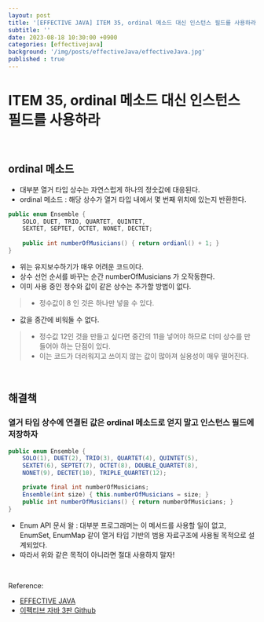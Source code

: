 ```yaml
---
layout: post
title: '[EFFECTIVE JAVA] ITEM 35, ordinal 메소드 대신 인스턴스 필드를 사용하라'
subtitle: ''
date: 2023-08-18 10:30:00 +0900
categories: [effectivejava]
background: '/img/posts/effectiveJava/effectiveJava.jpg'
published : true
---
```


# ITEM 35, ordinal 메소드 대신 인스턴스 필드를 사용하라

<br>

## ordinal 메소드
- 대부분 열거 타입 상수는 자연스럽게 하나의 정숫값에 대응된다. 
- ordinal 메소드 : 해당 상수가 열거 타입 내에서 몇 번째 위치에 있는지 반환한다.

```java
public enum Ensemble {
    SOLO, DUET, TRIO, QUARTET, QUINTET,
    SEXTET, SEPTET, OCTET, NONET, DECTET;
 
    public int numberOfMusicians() { return ordianl() + 1; }
}
```

- 위는 유지보수하기가 매우 어려운 코드이다.
- 상수 선언 순서를 바꾸는 순간 numberOfMusicians 가 오작동한다. 
- 이미 사용 중인 정수와 값이 같은 상수는 추가할 방법이 없다. 
> - 정수값이 8 인 것은 하나만 넣을 수 있다.
- 값을 중간에 비워둘 수 없다. 
> - 정수값 12인 것을 만들고 싶다면 중간의 11을 넣어야 하므로 더미 상수를 만들어야 하는 단점이 있다. 
> - 이는 코드가 더러워지고 쓰이지 않는 값이 많아져 실용성이 매우 떨어진다. 

<br>

## 해결책

### 열거 타입 상수에 연결된 값은 ordinal 메소드로 얻지 말고 인스턴스 필드에 저장하자

```java
public enum Ensemble {
    SOLO(1), DUET(2), TRIO(3), QUARTET(4), QUINTET(5),
    SEXTET(6), SEPTET(7), OCTET(8), DOUBLE_QUARTET(8),
    NONET(9), DECTET(10), TRIPLE_QUARTET(12);

    private final int numberOfMusicians;
    Ensemble(int size) { this.numberOfMusicians = size; }
    public int numberOfMusicians() { return numberOfMusicians; }
}
```

- Enum API 문서 왈 : 대부분 프로그래머는 이 메서드를 사용할 일이 없고, EnumSet, EnumMap 같이 열거 타입 기반의 범용 자료구조에 사용될 목적으로 설계되었다.
- 따라서 위와 같은 목적이 아니라면 절대 사용하지 말자!

<br>

Reference:

- [EFFECTIVE JAVA](https://front.wemakeprice.com/product/121854081?search_keyword=%25EC%259D%25B4%25ED%258E%2599%25ED%258B%25B0%25EB%25B8%258C%2520%25EC%259E%2590%25EB%25B0%2594&_service=5&_no=1)
- [이펙티브 자바 3판 Github](https://github.com/WegraLee/effective-java-3e-source-code)
